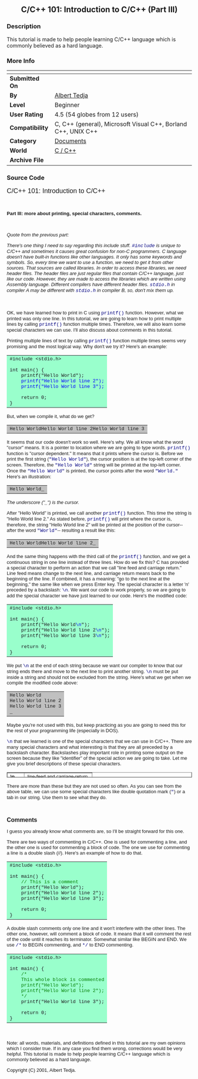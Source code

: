 ﻿<div align="center">

## C/C\+\+ 101: Introduction to C/C\+\+ \(Part III\)


</div>

### Description

This tutorial is made to help people learning C/C++ language which is commonly believed as a hard language.
 
### More Info
 


<span>             |<span>
---                |---
**Submitted On**   |
**By**             |[Albert Tedja](https://github.com/Planet-Source-Code/PSCIndex/blob/master/ByAuthor/albert-tedja.md)
**Level**          |Beginner
**User Rating**    |4.5 (54 globes from 12 users)
**Compatibility**  |C, C\+\+ \(general\), Microsoft Visual C\+\+, Borland C\+\+, UNIX C\+\+
**Category**       |[Documents](https://github.com/Planet-Source-Code/PSCIndex/blob/master/ByCategory/documents__3-27.md)
**World**          |[C / C\+\+](https://github.com/Planet-Source-Code/PSCIndex/blob/master/ByWorld/c-c.md)
**Archive File**   |[](https://github.com/Planet-Source-Code/albert-tedja-c-c-101-introduction-to-c-c-part-iii__3-3017/archive/master.zip)





### Source Code

<html>
<head>
<title>C/C++ 101: Introduction to C/C++ (Part III)</title>
</head>
<body>
<p><font face="Arial" size="4">C/C++ 101: Introduction to C/C++</font></p>
<p><font face="Arial" size="2">&nbsp;</font></p>
<p><font size="2" face="Arial"><b>Part III: more about printing, special
characters, comments.</b></font></p>
<p><font face="Arial" size="2">&nbsp;</font></p>
<p><font face="Arial" size="2"><i>Quote from the previous part:</i></font></p>
<p><i><font face="Arial" size="2">There's one thing I need to say regarding this
include stuff. </font><font size="2" face="Courier New" color="#000080">#include</font><font face="Arial" size="2">
is unique to C/C++ and sometimes it causes great confusion for non-C
programmers. C language doesn't have built-in functions like other languages. It
only has some keywords and symbols. So, every time we want to use a function, we
need to get it from other sources. That sources are called libraries. In order
to access these libraries, we need header files. The header files are just
regular files that contain C/C++ language, just like our code. However, they are
made to access the libraries which are written using Assembly language.
Different compilers have different header files. </font><font size="2" face="Courier New" color="#000080">stdio.h</font><font face="Arial" size="2">
in compiler A may be different with </font><font size="2" face="Courier New" color="#000080">stdio.h</font><font face="Arial" size="2">
in compiler B, so, don't mix them up.</font></i></p>
<p>&nbsp;</p>
<p><font face="Arial" size="2">OK, we have learned how to print in C using </font><font face="Courier New" size="2" color="#000080">printf()</font><font face="Arial" size="2"> function. However, what we printed was only one line. In this tutorial,
we are going to learn how to print multiple lines by calling </font><font face="Courier New" size="2" color="#000080">printf()</font><font face="Arial" size="2"> function
multiple times. Therefore, we will also learn some special characters we can use.
I'll also discuss about comments in this tutorial.</font></p>
<p><font face="Arial" size="2">Printing multiple lines of text by calling </font><font face="Courier New" size="2" color="#000080">printf()</font><font face="Arial" size="2">
function multiple times seems very promising and the most logical way. Why don't we
try it? Here's an example:</font></p>
<table border="0" width="100%">
 <tr>
  <td width="100%" bgcolor="#99FFCC"><font face="Courier New" size="2">#include
   &lt;stdio.h&gt;<br>
   <br>
   int main() {<br>
   &nbsp;&nbsp;&nbsp; printf(&quot;Hello World&quot;);<br>
   <font color="#0000FF">&nbsp;&nbsp;&nbsp; printf(&quot;Hello World line
   2&quot;);<br>
   &nbsp;&nbsp;&nbsp; printf(&quot;Hello World line 3&quot;);</font><br>
   <br>
   &nbsp;&nbsp;&nbsp; return 0;<br>
   }</font></td>
 </tr>
</table>
<p><font face="Arial" size="2">But, when we compile it, what do we get?</font></p>
<table border="0" width="100%">
 <tr>
  <td width="100%" bgcolor="#C0C0C0"><font face="Courier New" size="2">Hello
   WorldHello World line 2Hello World line 3</font></td>
 </tr>
</table>
<p><font face="Arial" size="2">It seems that our code doesn't work so well.
Here's why. We all know what the word &quot;cursor&quot; means. It is a pointer
to location where we are going to type words. </font><font face="Courier New" size="2" color="#000080">printf()</font><font face="Arial" size="2"> function is &quot;cursor
dependent.&quot; It means that it prints where the cursor is. Before we print
the first string (</font><font face="Courier New" size="2" color="#000080">&quot;Hello World&quot;</font><font face="Arial" size="2">), the cursor position is at the
top-left corner of the screen. Therefore, the </font><font face="Courier New" size="2" color="#000080"> &quot;Hello World&quot;</font><font face="Arial" size="2"> string
will be printed at the top-left corner. Once the </font><font face="Courier New" size="2" color="#000080"> &quot;Hello World&quot;</font><font face="Arial" size="2"> is
printed, the cursor points after the word </font><font face="Courier New" size="2" color="#000080"> &quot;World.&quot;</font><font face="Arial" size="2"> Here's an
illustration:</font></p>
<table border="0" width="100%">
 <tr>
  <td width="100%" bgcolor="#C0C0C0"><font face="Courier New" size="2">Hello
   World_</font></td>
 </tr>
</table>
<p><font face="Arial" size="2"><i>The underscore (&quot;_&quot;) is the cursor.</i></font></p>
<p><font face="Arial" size="2">After &quot;Hello World&quot; is printed, we call
another </font><font face="Courier New" size="2" color="#000080">printf()</font><font face="Arial" size="2"> function. This time the string is &quot;Hello World line
2.&quot; As stated before, </font><font face="Courier New" size="2" color="#000080">printf()</font><font face="Arial" size="2"> will print where the cursor is, therefore,
the string &quot;Hello World line 2&quot; will be printed at the position of the
cursor--after the word </font><font face="Courier New" size="2" color="#000080"> &quot;World&quot;</font><font face="Arial" size="2">-- resulting a result like this:</font></p>
<table border="0" width="100%">
 <tr>
  <td width="100%" bgcolor="#C0C0C0"><font face="Courier New" size="2">Hello
   WorldHello World line 2_</font></td>
 </tr>
</table>
<p><font face="Arial" size="2">And the same thing happens with the third call of
the </font><font face="Courier New" size="2" color="#000080">printf()</font><font face="Arial" size="2"> function, and we get a continuous string in one line instead of
three lines. How do we fix this? C has provided a special character to perform
an action that we call &quot;line feed and carriage return.&quot; Line feed
means change to the next line, and carriage return means back to the beginning
of the line. If combined, it has a meaning: &quot;go to the next line at the
beginning,&quot; the same like when we press Enter key. The special character is
a letter 'n' preceded by a backslash: </font><font face="Courier New" size="2" color="#000080">\n</font><font face="Arial" size="2">. We want our code to work properly, so
we are going to add the special character we have just learned to our code.
Here's the modified code:</font></p>
<table border="0" width="100%">
 <tr>
  <td width="100%" bgcolor="#99FFCC"><font face="Courier New" size="2">#include
   &lt;stdio.h&gt;<br>
   <br>
   int main() {<br>
   &nbsp;&nbsp;&nbsp; printf(&quot;Hello World<font color="#0000FF">\n</font>&quot;);<br>
   &nbsp;&nbsp;&nbsp; printf(&quot;Hello World line 2<font color="#0000FF">\n</font>&quot;);<br>
   &nbsp;&nbsp;&nbsp; printf(&quot;Hello World line 3<font color="#0000FF">\n</font>&quot;);<br>
   <br>
   &nbsp;&nbsp;&nbsp; return 0;<br>
   }</font></td>
 </tr>
</table>
<p><font face="Arial" size="2">We put </font><font face="Courier New" size="2" color="#000080">\n</font><font face="Arial" size="2"> at the end of each string because we
want our compiler to know that our string ends there and move to the next line
to print another string. </font><font face="Courier New" size="2" color="#000080">\n</font><font face="Arial" size="2"> must be put inside a string and should not be
excluded from the string. Here's what we get when we compile the modified code
above:</font></p>
<table border="0" width="100%">
 <tr>
  <td width="100%" bgcolor="#C0C0C0"><font face="Courier New" size="2">Hello
   World<br>
   Hello World line 2<br>
   Hello World line 3<br>
   _</font></td>
 </tr>
</table>
<p><font face="Arial" size="2">Maybe you're not used with this, but keep
practicing as you are going to need this for the rest of your programming life
(especially in DOS).</font></p>
<p><font face="Courier New" size="2" color="#000080">\n</font><font face="Arial" size="2"> that we learned is one of the special
characters that we can use in C/C++. There are many special
characters and what interesting is that they are all preceded by a backslash
character. Backslashes play important role in printing some output on the screen
because they like &quot;identifier&quot; of the special action we are going to
take. Let me give you brief descriptions of these special characters.</font></p>
<table border="1" width="97%" height="14">
 <tr>
  <td width="20%" height="1"><b><font size="2" face="Arial">\n</font></b></td>
  <td width="80%" height="1"><font size="2" face="Arial">line-feed and
   carriage-return.</font></td>
 </tr>
 <tr>
  <td width="20%" height="1"><b><font size="2" face="Arial">\b</font></b></td>
  <td width="80%" height="1"><font size="2" face="Arial">backspace</font></td>
 </tr>
 <tr>
  <td width="20%" height="1"><b><font size="2" face="Arial">\t</font></b></td>
  <td width="80%" height="1"><font size="2" face="Arial">tab</font></td>
 </tr>
 <tr>
  <td width="20%" height="1"><b><font size="2" face="Arial">\&quot;</font></b></td>
  <td width="80%" height="1"><font size="2" face="Arial">double quotation mark</font></td>
 </tr>
 <tr>
  <td width="20%" height="1"><font size="2" face="Arial">\\</font></td>
  <td width="80%" height="1"><font size="2" face="Arial">backslash</font></td>
 </tr>
 <tr>
  <td width="20%" height="1"><b><font size="2" face="Arial">\0</font></b></td>
  <td width="80%" height="1"><font size="2" face="Arial">null terminator</font></td>
 </tr>
</table>
<p><font face="Arial" size="2">There are more than these but they are not used
so often. As you can see from the above table, we can use some special
characters like double quotation mark (</font><font size="2" face="Courier New" color="#000080">&quot;</font><font face="Arial" size="2">)
or a tab in our string. Use them to see what they do.</font></p>
<p>&nbsp;</p>
<p><font face="Arial" size="3"><b>Comments</b></font></p>
<p><font face="Arial" size="2">I guess you already know what comments are, so
I'll be straight forward for this one.</font></p>
<p><font face="Arial" size="2">There are two ways of commenting in C/C++. One is
used for commenting a line, and the other one is used for commenting a block of
code. The one we use for commenting a line is a double slash (//). Here's an
example of how to do that.</font></p>
<table border="0" width="100%">
 <tr>
  <td width="100%" bgcolor="#99FFCC"><font face="Courier New" size="2">#include
   &lt;stdio.h&gt;<br>
   <br>
   int main() {<br>
   &nbsp;&nbsp;&nbsp; <font color="#008000">// This is a comment</font><br>
   &nbsp;&nbsp;&nbsp; printf(&quot;Hello World&quot;);<br>
   &nbsp;&nbsp;&nbsp; printf(&quot;Hello World line 2&quot;);<br>
   &nbsp;&nbsp;&nbsp; printf(&quot;Hello World line 3&quot;);<br>
   <br>
   &nbsp;&nbsp;&nbsp; return 0;<br>
   }</font></td>
 </tr>
</table>
<p><font face="Arial" size="2">A double slash comments only one line and it
won't interfere with the other lines. The other one, however, will comment a
block of code. It means that it will comment the rest of the code until it
reaches its terminator. Somewhat similar like BEGIN and END. We use </font><font color="#000080" face="Courier New" size="2">/*</font><font face="Arial" size="2">
to BEGIN commenting, and </font><font size="2" face="Courier New" color="#000080">*/</font><font face="Arial" size="2">
to END commenting.</font></p>
<table border="0" width="100%">
 <tr>
  <td width="100%" bgcolor="#99FFCC"><font face="Courier New" size="2">#include
   &lt;stdio.h&gt;<br>
   <br>
   int main() {<br>
   &nbsp;&nbsp;&nbsp; <font color="#008000">/*<br>
   &nbsp;&nbsp;&nbsp; This whole block is commented<br>
   &nbsp;&nbsp;&nbsp; printf(&quot;Hello World&quot;);<br>
   &nbsp;&nbsp;&nbsp; printf(&quot;Hello World line 2&quot;);<br>
   &nbsp;&nbsp;&nbsp; */</font><br>
   &nbsp;&nbsp;&nbsp; printf(&quot;Hello World line 3&quot;);<br>
   <br>
   &nbsp;&nbsp;&nbsp; return 0;<br>
   }</font></td>
 </tr>
</table>
<p>&nbsp;</p>
<p><font face="Arial" size="2">Note: all words, materials, and definitions
defined in this tutorial are my own opinions which I consider true. If in any
case you find them wrong, corrections would be very helpful. This tutorial is
made to help people learning C/C++ language which is commonly believed as a hard
language.</font></p>
<p><font face="Arial" size="2">Copyright (C) 2001, Albert Tedja.</font></p>
</body>
</html>

